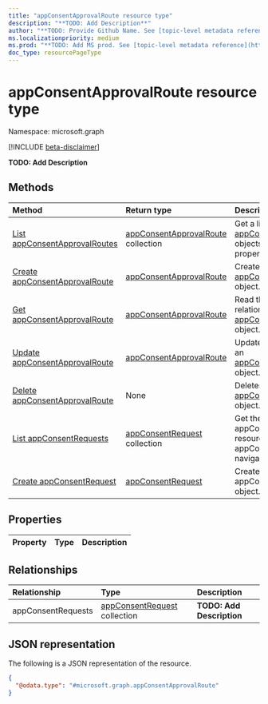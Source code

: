 ```yaml
---
title: "appConsentApprovalRoute resource type"
description: "**TODO: Add Description**"
author: "**TODO: Provide Github Name. See [topic-level metadata reference](https://msgo.azurewebsites.net/add/document/guidelines/metadata.html#topic-level-metadata)**"
ms.localizationpriority: medium
ms.prod: "**TODO: Add MS prod. See [topic-level metadata reference](https://msgo.azurewebsites.net/add/document/guidelines/metadata.html#topic-level-metadata)**"
doc_type: resourcePageType
---
```


# appConsentApprovalRoute resource type

Namespace: microsoft.graph

[!INCLUDE [beta-disclaimer](../../includes/beta-disclaimer.md)]

**TODO: Add Description**

## Methods
|Method|Return type|Description|
|:---|:---|:---|
|[List appConsentApprovalRoutes](../api/appconsentapprovalroute-list.md)|[appConsentApprovalRoute](../resources/appconsentapprovalroute.md) collection|Get a list of the [appConsentApprovalRoute](../resources/appconsentapprovalroute.md) objects and their properties.|
|[Create appConsentApprovalRoute](../api/identitygovernance-post-appconsent.md)|[appConsentApprovalRoute](../resources/appconsentapprovalroute.md)|Create a new [appConsentApprovalRoute](../resources/appconsentapprovalroute.md) object.|
|[Get appConsentApprovalRoute](../api/appconsentapprovalroute-get.md)|[appConsentApprovalRoute](../resources/appconsentapprovalroute.md)|Read the properties and relationships of an [appConsentApprovalRoute](../resources/appconsentapprovalroute.md) object.|
|[Update appConsentApprovalRoute](../api/appconsentapprovalroute-update.md)|[appConsentApprovalRoute](../resources/appconsentapprovalroute.md)|Update the properties of an [appConsentApprovalRoute](../resources/appconsentapprovalroute.md) object.|
|[Delete appConsentApprovalRoute](../api/appconsentapprovalroute-delete.md)|None|Deletes an [appConsentApprovalRoute](../resources/appconsentapprovalroute.md) object.|
|[List appConsentRequests](../api/appconsentapprovalroute-list-appconsentrequests.md)|[appConsentRequest](../resources/appconsentrequest.md) collection|Get the appConsentRequest resources from the appConsentRequests navigation property.|
|[Create appConsentRequest](../api/appconsentapprovalroute-post-appconsentrequests.md)|[appConsentRequest](../resources/appconsentrequest.md)|Create a new appConsentRequest object.|

## Properties
|Property|Type|Description|
|:---|:---|:---|

## Relationships
|Relationship|Type|Description|
|:---|:---|:---|
|appConsentRequests|[appConsentRequest](../resources/appconsentrequest.md) collection|**TODO: Add Description**|

## JSON representation
The following is a JSON representation of the resource.
<!-- {
  "blockType": "resource",
  "keyProperty": "id",
  "@odata.type": "microsoft.graph.appConsentApprovalRoute",
  "openType": false
}
-->
``` json
{
  "@odata.type": "#microsoft.graph.appConsentApprovalRoute"
}
```


